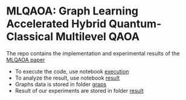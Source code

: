 # MLQAOA: Graph Learning Accelerated Hybrid Quantum-Classical Multilevel QAOA
The repo contains the implementation and experimental results of the [MLQAOA paper](https://arxiv.org/abs/2404.14399)
* To execute the code, use notebook [execution](execution_G.ipynb) 
* To analyze the result, use notebook [result](result_.ipynb)
* Graphs data is stored in folder [graps](graphs)
* Result of our experiments are stored in folder [result](results)
